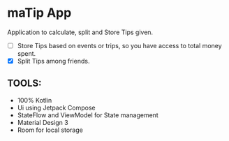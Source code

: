 # maTip App

Application to calculate, split and Store Tips given.

- [ ] Store Tips based on events or trips, so you have access to total money spent.
- [x] Split Tips among friends.

## TOOLS:

- 100% Kotlin
- Ui using Jetpack Compose
- StateFlow and ViewModel for State management
- Material Design 3
- Room for local storage